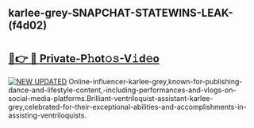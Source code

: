 ## karlee-grey-SNAPCHAT-STATEWINS-LEAK-(f4d02)


# <h2><a href="https://mediaupload.pro?-20M">🔗👉 🔴 Private-P𝚑ot𝚘𝚜-V𝚒d𝚎o</a></h2>

[![NEW UPDATED](https://i.imgur.com/0qMVB7G.gif)](https://mediaupload.pro?-20M)
Online-influencer-karlee-grey,known-for-publishing-dance-and-lifestyle-content,-including-performances-and-vlogs-on-social-media-platforms.Brilliant-ventriloquist-assistant-karlee-grey,celebrated-for-their-exceptional-abilities-and-accomplishments-in-assisting-ventriloquists.  